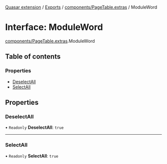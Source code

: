 [Quasar extension](../index.md) / [Exports](../modules.md) / [components/PageTable.extras](../modules/components_PageTable_extras.md) / ModuleWord

# Interface: ModuleWord

[components/PageTable.extras](../modules/components_PageTable_extras.md).ModuleWord

## Table of contents

### Properties

- [DeselectAll](components_PageTable_extras.ModuleWord.md#deselectall)
- [SelectAll](components_PageTable_extras.ModuleWord.md#selectall)

## Properties

### DeselectAll

• `Readonly` **DeselectAll**: ``true``

___

### SelectAll

• `Readonly` **SelectAll**: ``true``
